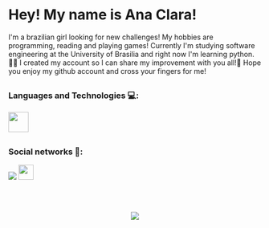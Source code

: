 ##

<div>
<h1> Hey! My name is Ana Clara!</h1> 
<p>I'm a brazilian girl looking for new challenges! My hobbies are programming, reading and playing games! Currently I'm studying software engineering at the University of Brasilia and right now I'm learning python.👩‍💻 I created my account so I can share my improvement with you all!🥰 Hope you enjoy my github account and cross your fingers for me! </p>
</div>

##

### Languages and Technologies 💻:

<div>
    <img height="40" width="40" src="https://cdn.jsdelivr.net/gh/devicons/devicon/icons/python/python-original.svg" />       
</div>

##

### Social networks 📎:

<div>
<a href="https://instagram.com/_ana.borges"><img src="https://img.shields.io/badge/Instagram-E4405F?style=for-the-badge&logo=instagram&logoColor=white"></a>
<a href="mailto:abarbosaborges17@gmail.com"><img height='30' src="https://img.shields.io/badge/-Gmail-%23333?style=for-the-badge&logo=gmail&logoColor=white"></a>
</div>

##

<div>
    <br>
    <a href="https://spotify-github-profile.vercel.app/api/view?uid=g5ra9cxbec50k1yj4rfnt4t6a&redirect=true">
        <p align="center"><img src="https://spotify-github-profile.vercel.app/api/view?uid=g5ra9cxbec50k1yj4rfnt4t6a&cover_image=true&theme=default" ></p>
    </a>
</div>
